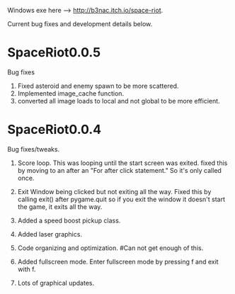 Windows exe here --> http://b3nac.itch.io/space-riot.

Current bug fixes and development details below.

SpaceRiot0.0.5
==============
Bug fixes

1. Fixed asteroid and enemy spawn to be more scattered.
2. Implemented image_cache function.
3. converted all image loads to local and not global to be more efficient.

SpaceRiot0.0.4
==============

Bug fixes/tweaks.

1. Score loop. This was looping until the start screen was exited. fixed this by moving to an after an "For after click statement." So it's only called once.

2. Exit Window being clicked but not exiting all the way. Fixed this by calling exit() after pygame.quit so if you exit the window it doesn't start the game, it exits all the way.

3. Added a speed boost pickup class.

4. Added laser graphics.

5. Code organizing and optimization. #Can not get enough of this.

6. Added fullscreen mode. Enter fullscreen mode by pressing f and exit with f.

7. Lots of graphical updates.
